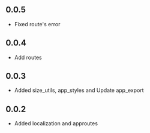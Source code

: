 ## 0.0.5

* Fixed route's error 

## 0.0.4

* Add routes

## 0.0.3

* Added size_utils, app_styles and Update app_export

## 0.0.2

* Added localization and approutes